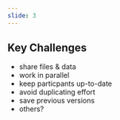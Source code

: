 ```yaml
---
slide: 3
---
```


## Key Challenges

+ share files & data
+ work in parallel
+ keep particpants up-to-date
+ avoid duplicating effort
+ save previous versions
+ others?
